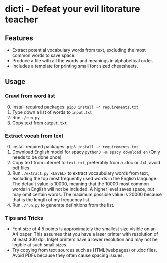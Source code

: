 # dicti - Defeat your evil litorature teacher

## Features
 - Extract potential vocabulary words from text, excluding the most common words to save space.
 - Produce a file with all the words and meanings in alphabetical order.
 - Includes a template for printing small font sized cheatsheets.

## Usage
### Crawl from word list
  0. Install required packages: `pip3 install -r requirements.txt`
  1. Type down a list of words to `input.txt`
  2. Run `./run.py`
  3. Copy text from `output.txt`
### Extract vocab from text
  0. Install required packages: `pip3 install -r requirements.txt`
  1. Download English model for spacy `python3 -m spacy download en` (Only needs to be done once)
  2. Copy text from internet to `text.txt`, preferably from a .doc or .txt, avoid pdf files
  3. Run `./extract.py <LEVEL>` to extract vocaubulary words from text, excluding the top <LEVEL> most frequently used words in the English language.
	The default value is 10000, meaning that the 10000 most common words in English will not be included. A higher level saves space, but may omit certain words.
	The maximum possible value is 20000 because that is the length of my frequency list.
  4. Run `./run.py` to generate definitions from the list.

### Tips and Tricks
 - Font size of 4.5 points is approximately the smallest size visible on an A4 paper. This assumes that you have a laser printer with resolution of at least 300 dpi. Inkjet printers have a lower resolution and may not be legible at such small sizes.
 - Try copying from text sources such as HTML(webpages) or .doc files. Avoid PDFs because they often cause spacing issues. 
